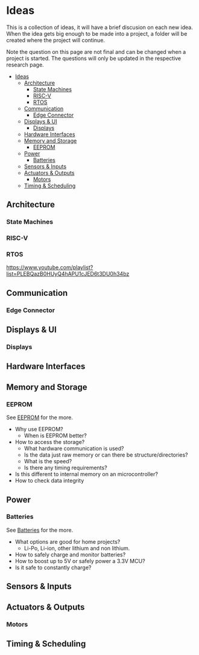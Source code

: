 # Ideas

This is a collection of ideas, it will have a brief discusion on each new idea. When the idea gets big enough to be made into a project, a folder will be created where the project will continue.

Note the question on this page are not final and can be changed when a project is started. The questions will only be updated in the respective research page.



- [Ideas](#ideas)
  - [Architecture](#architecture)
    - [State Machines](#state-machines)
    - [RISC-V](#risc-v)
    - [RTOS](#rtos)
  - [Communication](#communication)
    - [Edge Connector](#edge-connector)
  - [Displays \& UI](#displays--ui)
    - [Displays](#displays)
  - [Hardware Interfaces](#hardware-interfaces)
  - [Memory and Storage](#memory-and-storage)
    - [EEPROM](#eeprom)
  - [Power](#power)
    - [Batteries](#batteries)
  - [Sensors \& Inputs](#sensors--inputs)
  - [Actuators \& Outputs](#actuators--outputs)
    - [Motors](#motors)
  - [Timing \& Scheduling](#timing--scheduling)



## Architecture
<!-- ### RISC-V, ARM, instruction sets -->
### State Machines
### RISC-V
### RTOS
https://www.youtube.com/playlist?list=PLEBQazB0HUyQ4hAPU1cJED6t3DU0h34bz
## Communication
<!-- ### Serial, RF, CAN, wireless protocols -->

### Edge Connector

## Displays & UI
<!-- ### LCDs, OLEDs, LED matrices -->
### Displays


## Hardware Interfaces
<!-- ### I²C, SPI, UART, GPIO, ADC, etc. -->

## Memory and Storage
<!-- , flash, RAM -->
### EEPROM
See [EEPROM](Research/Memory_and_Storage/EEPROM/README.md) for the more.

- Why use EEPROM?
  - When is EEPROM better?
- How to access the storage?
  - What hardware communication is used?
  - Is the data just raw memory or can there be structure/directories?
  - What is the speed?
  - Is there any timing requirements?
- Is this different to internal memory on an microcontroller?
- How to check data integrity 
  
## Power
<!-- ### Voltage regulation -->
### Batteries

See [Batteries](Research/Power/Batteries/README.md) for the more.

- What options are good for home projects?
  - Li-Po, Li-ion, other lithium and non lithium.
- How to safely charge and monitor batteries?
- How to boost up to 5V or safely power a 3.3V MCU?
- Is it safe to constantly charge?
  
## Sensors & Inputs
<!-- ### Buttons, switches, temperature sensors, etc. -->

## Actuators & Outputs
<!--  servos, LEDs, buzzers -->

### Motors

## Timing & Scheduling
<!-- ### Timers, delays, debouncing, real-time tasks -->




